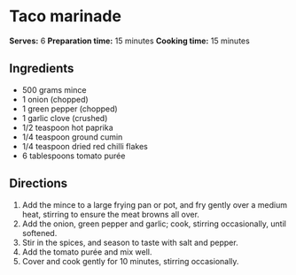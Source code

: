 # Taco marinade

**Serves:** 6
**Preparation time:** 15 minutes
**Cooking time:** 15 minutes

## Ingredients
- 500 grams mince
- 1 onion (chopped)
- 1 green pepper (chopped)
- 1 garlic clove (crushed)
- 1/2 teaspoon hot paprika
- 1/4 teaspoon ground cumin
- 1/4 teaspoon dried red chilli flakes
- 6 tablespoons tomato purée

## Directions
1. Add the mince to a large frying pan or pot, and fry gently over a medium heat, stirring to ensure the meat browns all over.
1. Add the onion, green pepper and garlic; cook, stirring occasionally, until softened. 
1. Stir in the spices, and season to taste with salt and pepper. 
1. Add the tomato purée and mix well. 
1. Cover and cook gently for 10 minutes, stirring occasionally.